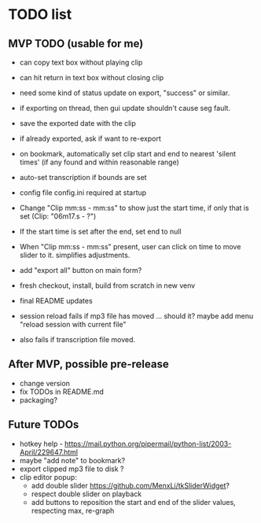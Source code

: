 # TODO list


## MVP TODO (usable for me)

* can copy text box without playing clip
* can hit return in text box without closing clip

* need some kind of status update on export, "success" or similar.
* if exporting on thread, then gui update shouldn't cause seg fault.
* save the exported date with the clip
* if already exported, ask if want to re-export

* on bookmark, automatically set clip start and end to nearest 'silent times' (if any found and within reasonable range)
* auto-set transcription if bounds are set

* config file config.ini required at startup

* Change "Clip mm:ss - mm:ss" to show just the start time, if only that is set (Clip: "06m17.s - ?")
* If the start time is set after the end, set end to null
* When "Clip mm:ss - mm:ss" present, user can click on time to move slider to it.  simplifies adjustments.

* add "export all" button on main form?
* fresh checkout, install, build from scratch in new venv
* final README updates

* session reload fails if mp3 file has moved ... should it? maybe add menu "reload session with current file"
* also fails if transcription file moved.

## After MVP, possible pre-release

* change version
* fix TODOs in README.md
* packaging?


## Future TODOs

* hotkey help - https://mail.python.org/pipermail/python-list/2003-April/229647.html
* maybe "add note" to bookmark?
* export clipped mp3 file to disk ?
* clip editor popup:
  * add double slider https://github.com/MenxLi/tkSliderWidget?
  * respect double slider on playback
  * add buttons to reposition the start and end of the slider values, respecting max, re-graph

